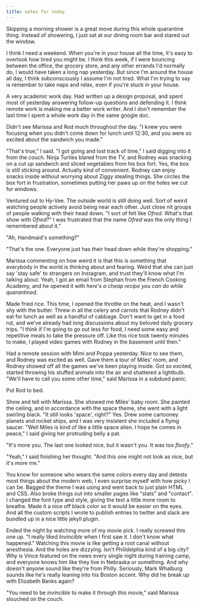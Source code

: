 ```yaml
---
title: notes for today
---
```


Skipping a morning shower is a great move during this whole quarantine
thing.  Instead of showering, I just sat at our dining room bar and
stared out the window.

I think I need a weekend.  When you're in your house all the time,
it's easy to overlook how tired you might be.  I think this week, if I
were bouncing between the office, the grocery store, and any other
errands I'd normally do, I would have taken a long nap yesterday.  But
since I'm around the house all day, I think subconsciously I assume
I'm not tired.  What I'm trying to say is remember to take naps and
relax, even if you're stuck in your house.

A very academic work day.  Had written up a design proposal, and spent
most of yesterday answering follow-up questions and defending it.  I
think remote work is making me a better work writer.  And I don't
remember the last time I spent a whole work day in the same google
doc.

Didn't see Marissa and Rod much throughout the day.  "I knew you were
focusing when you didn't come down for lunch until 12:30, and you were
so excited about the sandwich you made."

"That's true," I said.  "I got going and lost track of time," I said
digging into it from the couch.  Ninja Turtles blared from the TV, and
Rodney was snacking on a cut up sandwich and sliced vegetables from
his box fort.  Yes, the box is still sticking around.  Actually kind
of convenient.  Rodney can enjoy snacks inside without worrying about
Ziggy stealing things.  She circles the box fort in frustration,
sometimes putting her paws up on the holes we cut for windows.

Ventured out to Hy-Vee.  The outside world is still doing well.  Sort
of weird watching people actively avoid being near each other.  Just
close nit groups of people walking with their head down.  "I sort of
felt like _Ofred_.  What's that show with _Ofred_?"  I was frustrated
that the name _Ofred_ was the only thing I remembered about it."

"Ah, Handmaid's something?"

"That's the one.  Everyone just has their head down while they're
shopping."

Marissa commenting on how weird it is that this is something that
everybody in the world is thinking about and fearing.  Weird that she
can just say 'stay safe' to strangers on Instagram, and trust they'll
know what I'm talking about.  Yeah, I got an email from Stephan from
the French Cooking Academy, and he opened it with _here's a cheap
recipe you can do while quarantined_.

Made fried rice.  This time, I opened the throttle on the heat, and I
wasn't shy with the butter.  Threw in all the celery and carrots that
Rodney didn't eat for lunch as well as a handful of cabbage.  Don't
want to get in a food rut, and we've already had long discussions
about my beloved daily grocery trips.  "I think if I'm going to go out
less for food, I need some easy and repetitive meals to take the
pressure off.  Like this rice took twenty minutes to make, I played
video games with Rodney in the basement until then."

Had a remote session with Mimi and Poppa yesterday.  Nice to see them,
and Rodney was excited as well.  Gave them a tour of Miles' room, and
Rodney showed off all the games we've been playing inside.  Got so
excited, started throwing his stuffed animals into the air and
shattered a lightbulb.  "We'll have to call you some other time," said
Marissa in a subdued panic.

Put Rod to bed.

Show and tell with Marissa.  She showed me Miles' baby room.  She
painted the ceiling, and in accordance with the space theme, she went
with a light swirling black.  "It still looks 'space', right?"  Yes.
Drew some cartooney planets and rocket ships, and I was very insistent
she included a flying saucer.  "Well Miles is kind of like a little
space alien.  I hope he comes in peace," I said giving her protruding
belly a pat.

"It's more you.  The last one looked nice, but it wasn't you.  It was
too _floofy_."

"Yeah," I said finishing her thought.  "And this one might not look as
nice, but it's more me."

You know for someone who wears the same colors every day and detests
most things about the modern web, I even surprise myself with how
picky I can be.  Bagged the theme I was using and went back to just
plain HTML and CSS.  Also broke things out into smaller pages like
"stats" and "contact".  I changed the font type and style, giving the
text a little more room to breathe.  Made it a nice off black color so
it would be easier on the eyes.  And all the custom scripts I wrote to
publish entries to twitter and slack are bundled up in a nice little
jekyll plugin.

Ended the night by watching more of my movie pick.  I really screwed
this one up.  "I really liked _Invincible_ when I first saw it.  I
don't know what happened."  Watching this movie is like getting a root
canal without anesthesia.  And the holes are dizzying.  Isn't
Philidelphia kind of a big city?  Why is Vince featured on the news
every single night during training camp, and everyone knows him like
they live in Nebraska or something.  And why doesn't anyone sound like
they're from Philly.  Seriously, Mark Whalburg sounds like he's really
leaning into his Boston accent.  Why did he break up with Elizabeth
Banks again?

"You need to be _invincible_ to make it through this movie," said
Marissa slouched on the couch.
